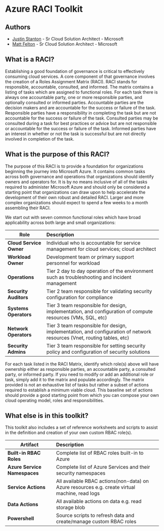 # Azure RACI Toolkit

## Authors
* [Justin Stanton](https://www.linkedin.com/in/justin-stanton-6097341/) - Sr Cloud Solution Architect - Microsoft
* [Matt Felton](https://github.com/mattfeltonma) - Sr Cloud Solution Architect - Microsoft

## What is a RACI?
Establishing a good foundation of governance is critical to effectively consuming cloud services. A core component of that governance involves the creation of a Roles Assignment Matrix (RACI). RACI stands for responsible, accountable, consulted, and informed. The matrix contains a listing of tasks which are assigned to functional roles. For each task there is always one accountable party, one or more responsible parties, and optionally consulted or informed parties. Accountable parties are the decision makers and are accountable for the success or failure of the task. Responsible parties have a responsibility in completing the task but are not accountable for the success or failure of the task. Consulted parties may be consulted during a task for best practices or advice but are not responsible or accountable for the success or failure of the task. Informed parties have an interest in whether or not the task is successful but are not directly involved in completion of the task.

## What is the purpose of this RACI?
The purpose of this RACI is to provide a foundation for organizations beginning the journey into Microsoft Azure. It contains common tasks across both governance and operations that organizations should identify owners and operators for. It is by no means inclusive of all of the tasks required to administer Microsoft Azure and should only be considered a starting point that organizations can draw upon to help accelerate the development of their own robust and detailed RACI. Larger and more complex organizations should expect to spend a few weeks to a month assembling their RACI. 

We start out with seven common functional roles which have broad applicability across both large and small organizations:


| Role          | Description   | 
| ------------- |:-------------|
| **Cloud Service Owner**    | Individual who is accountable for service management for cloud services; cloud architect | 
| **Workload Owner**    | Development team or primary support personnel for workload | 
| **Operations**    | Tier 2 day to day operation of the environment such as troubleshooting and incident management | 
| **Security Auditors**    | Tier 2 team responsible for validating security configuration for compliance | 
| **Systems Operators**     | Tier 3 team responsible for design, implementation, and configuration of compute resources (VMs, SQL, etc)     |   
| **Network Operators** | Tier 3 team responsible for design, implementation, and configuration of network resources (Vnet, routing tables, etc)   |   
| **Security Admins**    | Tier 3 team responsible for setting security policy and configuration of security solutions | 


For each task listed in the RACI Matrix, identify which role(s) above will have ownership either as responsible parties, an accountable party, a consulted party, or  informed party. If you need to modify or add an additional role or task, simply add it to the matrix and populate accordingly. The matrix provided is not an exhaustive list of tasks but rather a subset of actions required to establish a minimum viable cloud. This baseline set of actions should provide a good starting point from which you can compose your own cloud operating model, roles and responsibilities.

## What else is in this toolkit?
This toolkit also includes a set of reference worksheets and scripts to assist in the definition and creation of your own custom RBAC role(s).

| Artifact      | Description   | 
| ------------- |:-------------|
| **Built-in RBAC Roles** | Complete list of RBAC roles built-in to Azure|
| **Azure Service Namespaces** | Complete list of Azure Services and their security namespaces| 
| **Service Actions** | All available RBAC actions(non-data) on Azure resources e.g. create virtual machine, read logs|
| **Data Actions** | All available actions on data e.g. read storage blob|
| **Powershell** | Source scripts to refresh data and create/manage custom RBAC roles |
